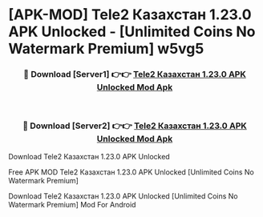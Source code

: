 # [APK-MOD] Tele2 Казахстан 1.23.0 APK Unlocked - [Unlimited Coins No Watermark Premium] w5vg5



<div align="center">
<h3>🔴 Download [Server1] 👉👉 <a href="https://momento.my/?title=Tele2_Казахстан_1.23.0_APK_Unlocked">Tele2 Казахстан 1.23.0 APK Unlocked Mod Apk</a></h3><br>

<h3>🔴 Download [Server2] 👉👉 <a href="https://momento.my/?title=Tele2_Казахстан_1.23.0_APK_Unlocked">Tele2 Казахстан 1.23.0 APK Unlocked Mod Apk</a></h3>
</div>



Download Tele2 Казахстан 1.23.0 APK Unlocked 

Free APK MOD Tele2 Казахстан 1.23.0 APK Unlocked [Unlimited Coins No Watermark Premium]

Download Tele2 Казахстан 1.23.0 APK Unlocked [Unlimited Coins No Watermark Premium] Mod For Android
